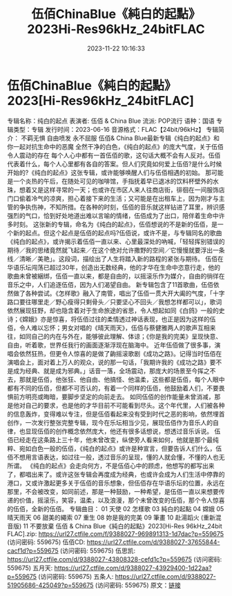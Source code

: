 ﻿---
title: 伍佰ChinaBlue《純白的起點》2023Hi-Res96kHz_24bitFLAC
date: 2023-11-22 10:16:33
categories: WAV车载音乐、镜像
tags: 华语中文
---
# 伍佰ChinaBlue《純白的起點》2023[Hi-Res96kHz_24bitFLAC]

专辑名称：纯白的起点
表演者: 伍佰 & China Blue
流派: POP流行
语种：国语
专辑类型：专辑
发行时间：2023-06-16
音源格式：FLAC【24bit/96kHz】
专辑简介：
不羁无惧 自由喷发 永不屈服
伍佰& China Blue最新专辑《纯白的起点》和你一起对抗生命中的恶魔
全然干净的白色，《纯白的起点》的庞大气度，关于伍佰令人震动的存在
每个人心中都有一首伍佰的歌，这句话大概不会有人反对。伍佰代表着什么，每个人心里都有各自的答案。但人们究竟如何爱上伍佰?是什么时候开始的?《纯白的起点》这张专辑，或许能够唤醒人们与伍佰相遇的初始。
那可能是一个炎热的午后，在随处可见的咖啡馆，手指抚着早已退冰的饮料杯壁外的水珠，想着又是这样寻常的一天；也或许在市区人来人往商店街，徘徊在一间服饰店门口偷着冷气的凉爽，担心着接下来的生活；又可能是在出租车上，因为刚才与主管的争执伤神，不知所措。在各种的时刻，伍佰的音乐就这样钻进了耳里，辨识感强烈的气口，恰到好处地道出难以言喻的情绪，伍佰成为了出口，陪伴着生命中许多时刻。
这张新的专辑，命名为《纯白的起点》，伍佰想说的不是新的伍佰，是一个新的起点。但这个起点是伍佰的起点吗?伍佰说，或许不是，与专辑同名的歌曲《纯白的起点》，或许揭示着伍佰一直以来、心里最深处的吶喊，「轻轻挥别错误的期待／我的思绪竟然就飞起来／在这个绝对允许撒野的空间／它慢慢就要浮出一条线／清晰／美艳」。这段词，描绘出了人生将踏入新的路程的紧张与期待。
伍佰在华语乐坛闯荡已超过30年，创造出无数经典，他的才华在生命中恣意行走，他的歌曲未曾被綑绑，伍佰一直以来，都是自由的，以摇滚乐作为媒介，自由的徜徉在音乐之中，人们追逐伍佰，因为人们渴望自由。
新专辑包含了11首歌曲，伍佰依然做了各种尝试。《怎样歌》融入了南管，唱出了伍佰一贯大开大阖的气度，「十字路口要往哪里走／野心瘦得只剩骨头／只要坚心不回头／我想怎样都可以」，歌词依然展现狂野，却也隐含着对于生命旅途的省思，令人想起如同《白鸽》一般的史诗；《嫦娥》亦是惊喜，将伍佰过往的柔情透过神话表现，也正是因为这样的伍佰，令人难以忘怀；男女对唱的《晴天雨天》，伍佰与蔡健雅两人的歌声互相来往，如同自己的内在与外在，能够彼此理解、体谅；《你是我的完美》呈现快意、自由，听着歌，世界任我行的画面逐渐浮现在脑海中。
近年伍佰做了很多事，演唱会依然狂热，但更令人惊喜的是做了齣摇滚歌剧《成功之路》。记得当时伍佰在演唱会上，面对着上万人的观众，说的那一句话，「我期许我的《成功之路》要不是成为经典、就是成为邪典。」话音一落，全场震动，那庞大的场景至今挥之不去，那就是伍佰，他张狂、他自由、他搞怪、他温柔，这些都是伍佰，每个人眼中都有不同的伍佰，但都不可否认的，有着一个同样的伍佰，他鼓励着人们，不要畏惧前方明亮或晦暗，要脚步坚定的向前走去。
如同伍佰的创作能量未曾消减，那是他对自己的要求，也是他的才华目前不可能看到尽头。这个年代里，人们被各种的信息轰炸，变得难以专注，但是伍佰看起来没有受到时代之恶的影响，依然埋首创作，一次发行整张完整专辑，现今在乐坛相当少见，展现伍佰作为音乐人的自律，也显现伍佰的创作概念依然庞大，他还有很多话想说，想透过音乐诉说。
伍佰已经走在这条路上三十年，他未曾改变，纵使旁人看来如何，他就是那个最纯粹、宛如白色一般的伍佰，《纯白的起点》或许是种宣言，但要告诉人们什么，伍佰不想用言语表达，如过往一般，透过音乐的呈现，懂的人就会懂，不懂的人也无所谓。
《纯白的起点》会走向何方，不是伍佰心中的顾虑，他想写的都写出来了，都唱出来了。或许这张专辑会再度成为经典，也或许会成为人们生活中停靠的港口，又或许激起更多关于伍佰的音乐想象，但伍佰存在华语乐坛的位置，永远在那里，不会被改变，如同前述，那是一种鼓励，一种希望，是伍佰一直以来想要传递的价值，摇滚乐，笑容，温柔，以及浪漫，那个未曾改变的伍佰，那个令人惊喜的伍佰，全新的伍佰。
专辑曲目：
01 天使
02 怎樣歌
03 純白的起點
04 嫦娥
05 晴天雨天
06 甜美的繩索
07 重生
08 妳是我的完美
09 筆畫
10 赴湯蹈火 (重新混音版)
11 不要放棄
伍佰 & China Blue《純白的起點》2023[Hi-Res 96kHz_24bit FLAC].zip:
https://url27.ctfile.com/f/9388027-969891313-1d7dac?p=559675
(访问密码: 559675)
伍佰CD: https://url27.ctfile.com/d/9388027-37655844-cacf1d?p=559675
(访问密码: 559675)
伍思凯: https://url27.ctfile.com/d/9388027-43808328-cefd1c?p=559675
(访问密码: 559675)
五月天: https://url27.ctfile.com/d/9388027-43929400-1d22aa?p=559675
(访问密码: 559675)
五条人: https://url27.ctfile.com/d/9388027-51905686-425049?p=559675
(访问密码: 559675)
原文：[链接](https://blog.sina.com.cn/s/blog_1647c7e76010313t3.html)